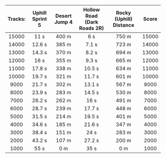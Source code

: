 Tracks: | Uphill Sprint 5 | Desert Jump 4 | Hollow Road (Dark Roads 2R) | Rocky (Uphill) Distance | Score  
:--: | :--: | :--: | :--: | :--:  | :--:   
15000 | 11 s | 400 m | 6 s | 750 m | 15000  
14000 | 12.6 s | 385 m | 7.1 s | 723 m | 14000  
13000 | 14.3 s | 370 m | 8.2 s | 694 m | 13000  
12000 | 16 s | 355 m | 9.3 s | 665 m | 12000  
11000 | 17.8 s | 338 m | 10.5 s | 634 m | 11000  
10000 | 19.7 s | 321 m | 11.7 s | 601 m | 10000  
9000 | 21.7 s | 302 m | 13.1 s | 567 m | 9000  
8000 | 23.9 s | 283 m | 14.5 s | 530 m | 8000  
7000 | 26.2 s | 262 m | 16 s | 491 m | 7000  
6000 | 28.7 s | 239 m | 17.7 s | 448 m | 6000  
5000 | 31.5 s | 214 m | 19.5 s | 401 m | 5000  
4000 | 34.6 s | 185 m | 21.6 s | 347 m | 4000  
3000 | 38.4 s | 151 m | 24 s | 283 m | 3000  
2000 | 43.2 s | 107 m | 27.2 s | 200 m | 2000  
1000 | 55 s | 0 m | 35 s | 0 m | 1000  
